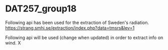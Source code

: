 # DAT257_group18

Following api has been used for the extraction of Sweden's radiation.
https://strang.smhi.se/extraction/index.php?data=tmsrs&lev=1

Following api will be used (change when updated) in order to extract info on wind.
X
